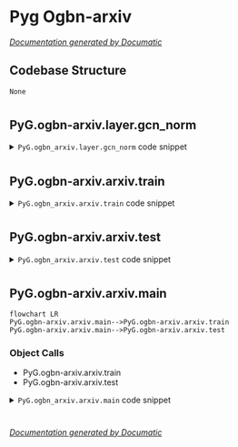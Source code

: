 # Pyg Ogbn-arxiv

[_Documentation generated by Documatic_](https://www.documatic.com)

<!---Documatic-section-Codebase Structure-start--->
## Codebase Structure

<!---Documatic-block-system_architecture-start--->
```mermaid
None
```
<!---Documatic-block-system_architecture-end--->

# #
<!---Documatic-section-Codebase Structure-end--->

<!---Documatic-section-PyG.ogbn_arxiv.layer.gcn_norm-start--->
## PyG.ogbn-arxiv.layer.gcn_norm

<!---Documatic-section-gcn_norm-start--->
<!---Documatic-block-PyG.ogbn_arxiv.layer.gcn_norm-start--->
<details>
	<summary><code>PyG.ogbn_arxiv.layer.gcn_norm</code> code snippet</summary>

```python
@torch.jit._overload
def gcn_norm(edge_index, edge_weight=None, num_nodes=None, improved=False, add_self_loops=True, dtype=None):
    pass
```
</details>
<!---Documatic-block-PyG.ogbn_arxiv.layer.gcn_norm-end--->
<!---Documatic-section-gcn_norm-end--->

# #
<!---Documatic-section-PyG.ogbn_arxiv.layer.gcn_norm-end--->

<!---Documatic-section-PyG.ogbn_arxiv.arxiv.train-start--->
## PyG.ogbn-arxiv.arxiv.train

<!---Documatic-section-train-start--->
<!---Documatic-block-PyG.ogbn_arxiv.arxiv.train-start--->
<details>
	<summary><code>PyG.ogbn_arxiv.arxiv.train</code> code snippet</summary>

```python
def train(model, data, train_idx, optimizer):
    model.train()
    optimizer.zero_grad()
    pred = model(data)[train_idx]
    loss = F.nll_loss(pred, data.y.squeeze(1)[train_idx])
    loss.backward()
    optimizer.step()
    return loss.item()
```
</details>
<!---Documatic-block-PyG.ogbn_arxiv.arxiv.train-end--->
<!---Documatic-section-train-end--->

# #
<!---Documatic-section-PyG.ogbn_arxiv.arxiv.train-end--->

<!---Documatic-section-PyG.ogbn_arxiv.arxiv.test-start--->
## PyG.ogbn-arxiv.arxiv.test

<!---Documatic-section-test-start--->
<!---Documatic-block-PyG.ogbn_arxiv.arxiv.test-start--->
<details>
	<summary><code>PyG.ogbn_arxiv.arxiv.test</code> code snippet</summary>

```python
@torch.no_grad()
def test(model, data, y_true, split_idx, evaluator):
    model.eval()
    out = model(data)
    y_pred = out.argmax(dim=-1, keepdim=True)
    train_acc = evaluator.eval({'y_true': y_true[split_idx['train']], 'y_pred': y_pred[split_idx['train']]})['acc']
    valid_acc = evaluator.eval({'y_true': y_true[split_idx['valid']], 'y_pred': y_pred[split_idx['valid']]})['acc']
    test_acc = evaluator.eval({'y_true': y_true[split_idx['test']], 'y_pred': y_pred[split_idx['test']]})['acc']
    return (train_acc, valid_acc, test_acc)
```
</details>
<!---Documatic-block-PyG.ogbn_arxiv.arxiv.test-end--->
<!---Documatic-section-test-end--->

# #
<!---Documatic-section-PyG.ogbn_arxiv.arxiv.test-end--->

<!---Documatic-section-PyG.ogbn_arxiv.arxiv.main-start--->
## PyG.ogbn-arxiv.arxiv.main

<!---Documatic-section-main-start--->
```mermaid
flowchart LR
PyG.ogbn-arxiv.arxiv.main-->PyG.ogbn-arxiv.arxiv.train
PyG.ogbn-arxiv.arxiv.main-->PyG.ogbn-arxiv.arxiv.test
```

### Object Calls

* PyG.ogbn-arxiv.arxiv.train
* PyG.ogbn-arxiv.arxiv.test

<!---Documatic-block-PyG.ogbn_arxiv.arxiv.main-start--->
<details>
	<summary><code>PyG.ogbn_arxiv.arxiv.main</code> code snippet</summary>

```python
def main():
    parser = argparse.ArgumentParser(description='OGBN-Arxiv (Full-Batch)')
    parser.add_argument('--device', type=int, default=1)
    parser.add_argument('--log_steps', type=int, default=10)
    parser.add_argument('--num_layers', type=int, default=16)
    parser.add_argument('--hidden_channels', type=int, default=256)
    parser.add_argument('--dropout', type=float, default=0.1)
    parser.add_argument('--weight_decay', type=float, default=0, help='weight decay (L2 loss on parameters).')
    parser.add_argument('--lr', type=float, default=0.001)
    parser.add_argument('--epochs', type=int, default=1000)
    parser.add_argument('--runs', type=int, default=10)
    parser.add_argument('--patience', type=int, default=200, help='patience')
    parser.add_argument('--alpha', type=float, default=0.5, help='alpha_l')
    parser.add_argument('--norm', default='bn', help='norm layer.')
    args = parser.parse_args()
    print(args)
    device = f'cuda:{args.device}' if torch.cuda.is_available() else 'cpu'
    device = torch.device(device)
    dataset = PygNodePropPredDataset(name='ogbn-arxiv')
    split_idx = dataset.get_idx_split()
    data = dataset[0]
    data = data.to(device)
    train_idx = split_idx['train'].to(device)
    data.edge_index = to_undirected(data.edge_index, data.num_nodes)
    Net = GCNIIdense_model
    evaluator = Evaluator(name='ogbn-arxiv')
    acc_list = []
    for run in range(args.runs):
        model = Net(data.x.size(-1), args.hidden_channels, dataset.num_classes, args.num_layers, args.dropout, args.alpha, args.norm).to(device)
        optimizer = torch.optim.Adam(model.parameters(), lr=args.lr, weight_decay=args.weight_decay)
        bad_counter = 0
        best_val = 0
        final_test_acc = 0
        for epoch in range(1, 1 + args.epochs):
            loss = train(model, data, train_idx, optimizer)
            result = test(model, data, data.y, split_idx, evaluator)
            (train_acc, valid_acc, test_acc) = result
            if epoch % args.log_steps == 0:
                (train_acc, valid_acc, test_acc) = result
                print(f'Run: {run + 1:02d}, Epoch: {epoch:02d}, Loss: {loss:.4f}, Train: {100 * train_acc:.2f}%, Valid: {100 * valid_acc:.2f}% Test: {100 * test_acc:.2f}%')
            if valid_acc > best_val:
                best_val = valid_acc
                final_test_acc = test_acc
                bad_counter = 0
            else:
                bad_counter += 1
            if bad_counter == args.patience:
                break
        acc_list.append(final_test_acc * 100)
        print(run + 1, ':', acc_list[-1])
    acc_list = torch.tensor(acc_list)
    print(f'Avg Test: {acc_list.mean():.2f} ± {acc_list.std():.2f}')
```
</details>
<!---Documatic-block-PyG.ogbn_arxiv.arxiv.main-end--->
<!---Documatic-section-main-end--->

# #
<!---Documatic-section-PyG.ogbn_arxiv.arxiv.main-end--->

[_Documentation generated by Documatic_](https://www.documatic.com)